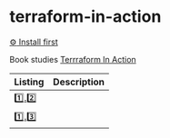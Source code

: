 # terraform-in-action

[:gear: Install first](INSTALL.md)

Book studies [Terrraform In Action](https://www.manning.com/books/terraform-in-action)

| Listing | Description |
|---------|-------------|
| [:one:.:two:](listing-1.2) | |
| [:one:.:three:](listing-1.3) | |
